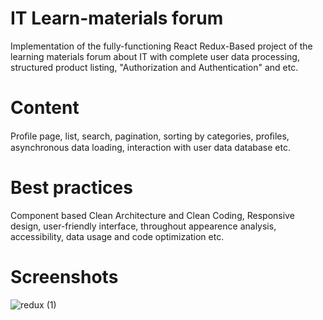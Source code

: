# IT Learn-materials forum

Implementation of the fully-functioning React Redux-Based project of the learning materials forum about IT with complete user data processing, structured product listing, "Authorization and Authentication" and etc.

# Content

Proﬁle page, list, search, pagination, sorting by categories, proﬁles, asynchronous data loading, interaction with
user data database etc.

# Best practices

Component based Clean Architecture and Clean Coding, Responsive design, user-friendly interface, throughout appearence analysis, accessibility, data usage and code optimization etc.

# Screenshots

![redux (1)](https://github.com/LastPeaksStorm/IT-LearnMaterials-Forum/assets/109522848/933a080f-75e5-49ad-b498-d4cb25486dcd)
